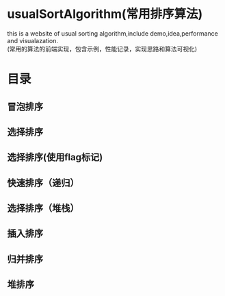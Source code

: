 # usualSortAlgorithm(常用排序算法)
this is a website of usual sorting algorithm,include demo,idea,performance and visualazation.  
(常用的算法的前端实现，包含示例，性能记录，实现思路和算法可视化)
# 目录
## 冒泡排序
## 选择排序
## 选择排序(使用flag标记)
## 快速排序（递归）
## 选择排序（堆栈）
## 插入排序
## 归并排序
## 堆排序
